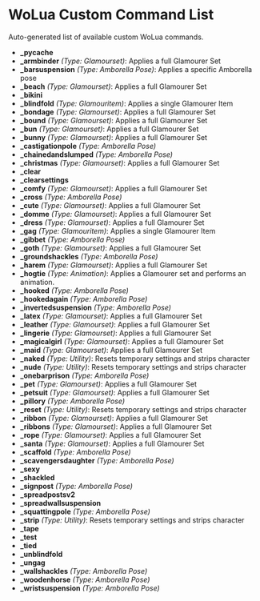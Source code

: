 # WoLua Custom Command List

Auto-generated list of available custom WoLua commands.

- **___pycache__**
- **_armbinder** _(Type: Glamourset)_: Applies a full Glamourer Set
- **_barsuspension** _(Type: Amborella Pose)_: Applies a specific Amborella pose
- **_beach** _(Type: Glamourset)_: Applies a full Glamourer Set
- **_bikini**
- **_blindfold** _(Type: Glamouritem)_: Applies a single Glamourer Item
- **_bondage** _(Type: Glamourset)_: Applies a full Glamourer Set
- **_bound** _(Type: Glamourset)_: Applies a full Glamourer Set
- **_bun** _(Type: Glamourset)_: Applies a full Glamourer Set
- **_bunny** _(Type: Glamourset)_: Applies a full Glamourer Set
- **_castigationpole** _(Type: Amborella Pose)_
- **_chainedandslumped** _(Type: Amborella Pose)_
- **_christmas** _(Type: Glamourset)_: Applies a full Glamourer Set
- **_clear**
- **_clearsettings**
- **_comfy** _(Type: Glamourset)_: Applies a full Glamourer Set
- **_cross** _(Type: Amborella Pose)_
- **_cute** _(Type: Glamourset)_: Applies a full Glamourer Set
- **_domme** _(Type: Glamourset)_: Applies a full Glamourer Set
- **_dress** _(Type: Glamourset)_: Applies a full Glamourer Set
- **_gag** _(Type: Glamouritem)_: Applies a single Glamourer Item
- **_gibbet** _(Type: Amborella Pose)_
- **_goth** _(Type: Glamourset)_: Applies a full Glamourer Set
- **_groundshackles** _(Type: Amborella Pose)_
- **_harem** _(Type: Glamourset)_: Applies a full Glamourer Set
- **_hogtie** _(Type: Animation)_: Applies a Glamourer set and performs an animation.
- **_hooked** _(Type: Amborella Pose)_
- **_hookedagain** _(Type: Amborella Pose)_
- **_invertedsuspension** _(Type: Amborella Pose)_
- **_latex** _(Type: Glamourset)_: Applies a full Glamourer Set
- **_leather** _(Type: Glamourset)_: Applies a full Glamourer Set
- **_lingerie** _(Type: Glamourset)_: Applies a full Glamourer Set
- **_magicalgirl** _(Type: Glamourset)_: Applies a full Glamourer Set
- **_maid** _(Type: Glamourset)_: Applies a full Glamourer Set
- **_naked** _(Type: Utility)_: Resets temporary settings and strips character
- **_nude** _(Type: Utility)_: Resets temporary settings and strips character
- **_onebarprison** _(Type: Amborella Pose)_
- **_pet** _(Type: Glamourset)_: Applies a full Glamourer Set
- **_petsuit** _(Type: Glamourset)_: Applies a full Glamourer Set
- **_pillory** _(Type: Amborella Pose)_
- **_reset** _(Type: Utility)_: Resets temporary settings and strips character
- **_ribbon** _(Type: Glamourset)_: Applies a full Glamourer Set
- **_ribbons** _(Type: Glamourset)_: Applies a full Glamourer Set
- **_rope** _(Type: Glamourset)_: Applies a full Glamourer Set
- **_santa** _(Type: Glamourset)_: Applies a full Glamourer Set
- **_scaffold** _(Type: Amborella Pose)_
- **_scavengersdaughter** _(Type: Amborella Pose)_
- **_sexy**
- **_shackled**
- **_signpost** _(Type: Amborella Pose)_
- **_spreadpostsv2**
- **_spreadwallsuspension**
- **_squattingpole** _(Type: Amborella Pose)_
- **_strip** _(Type: Utility)_: Resets temporary settings and strips character
- **_tape**
- **_test**
- **_tied**
- **_unblindfold**
- **_ungag**
- **_wallshackles** _(Type: Amborella Pose)_
- **_woodenhorse** _(Type: Amborella Pose)_
- **_wristsuspension** _(Type: Amborella Pose)_
